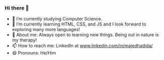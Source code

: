 ### Hi there 👋

- 🔭 I’m currently studying Computer Science.
- 🌱 I’m currently learning HTML, CSS, and JS and I look forward to exploring many more languages!
- 💬 About me: Always open to learning new things. Being out in nature is my therapy!
- 📫 How to reach me: LinkedIn at www.linkedin.com/in/majedhadida/
- 😄 Pronouns: He/Him

